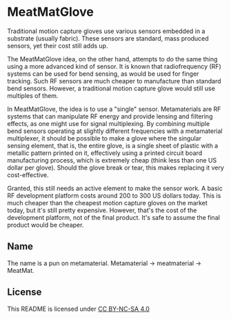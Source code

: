 # MeatMatGlove

Traditional motion capture gloves use various sensors embedded in a substrate
(usually fabric). These sensors are standard, mass produced sensors, yet their
cost still adds up.

The MeatMatGlove idea, on the other hand, attempts to do the same thing using a
more advanced kind of sensor. It is known that radiofrequency (RF) systems can
be used for bend sensing, as would be used for finger tracking. Such RF sensors
are much cheaper to manufacture than standard bend sensors. However, a
traditional motion capture glove would still use multiples of them.

In MeatMatGlove, the idea is to use a "single" sensor. Metamaterials are RF
systems that can manipulate RF energy and provide lensing and filtering
effects, as one might use for signal multiplexing. By combining multiple bend
sensors operating at slightly different frequencies with a metamaterial
multiplexer, it should be possible to make a glove where the singular sensing
element, that is, the entire glove, is a single sheet of plastic with a
metallic pattern printed on it, effectively using a printed circuit board
manufacturing process, which is extremely cheap (think less than one US dollar
per glove). Should the glove break or tear, this makes replacing it very
cost-effective.

Granted, this still needs an active element to make the sensor work. A basic
RF development platform costs around 200 to 300 US dollars today. This is much
cheaper than the cheapest motion capture gloves on the market today, but it's
still pretty expensive. However, that's the cost of the development platform,
not of the final product. It's safe to assume the final product would be
cheaper.

## Name

The name is a pun on metamaterial. Metamaterial -> meatmaterial -> MeatMat.

## License

This README is licensed under [CC BY-NC-SA 4.0](https://creativecommons.org/licenses/by-nc-sa/4.0/?)
